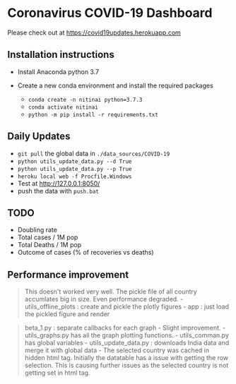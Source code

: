 # Coronavirus COVID-19 Dashboard

Please check out at https://covid19updates.herokuapp.com

## Installation instructions

* Install Anaconda python 3.7

* Create a new conda environment and install the required packages
  * `conda create -n nitinai python=3.7.3`
  * `conda activate nitinai`
  * `python -m pip install -r requirements.txt`

## Daily Updates
  * `git pull` the global data in `./data_sources/COVID-19`
  * `python utils_update_data.py --d True`
  * `python utils_update_data.py --p True`
  * `heroku local web -f Procfile.Windows`
  *  Test at http://127.0.0.1:8050/
  *  push the data with `push.bat`



## TODO
- Doubling rate
- Total cases / 1M pop
- Total Deaths / 1M pop
- Outcome of cases (% of recoveries vs deaths)


## Performance improvement
> This doesn't worked very well. The pickle file of all country accumlates big in size. Even performance degraded.
    - utils_offline_plots : create and pickle the plotly figures
    - app : just load the pickled figure and render

> beta_1.py : separate callbacks for each graph
    - Slight improvement.
    - utils_graphs.py has all the graph plotting functions.
    - utils_comman.py has global variables
    - utils_update_data.py : downloads India data and merge it with global data
    - The selected country was cached in hidden html tag. Initially the datatable has
        a issue with getting the row selection. This is causing further issues as the 
        selected country is not getting set in html tag.





